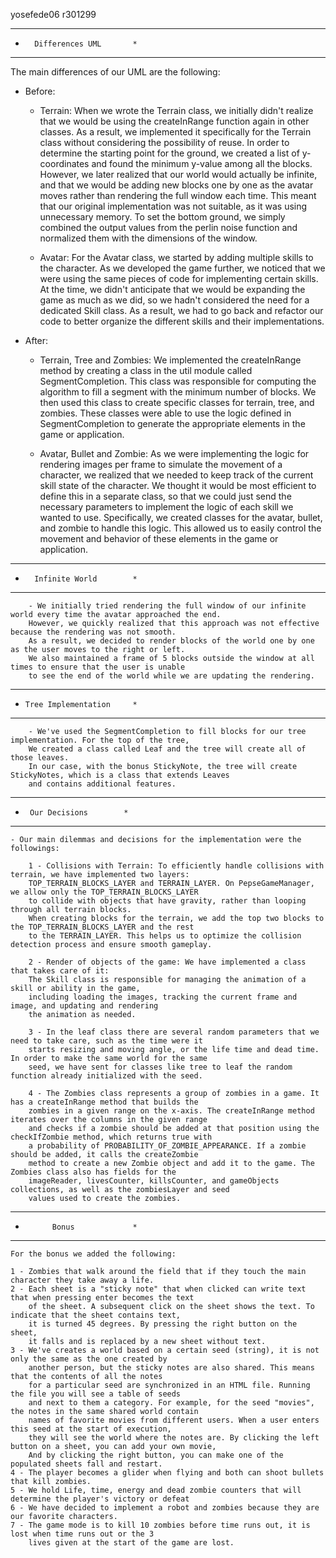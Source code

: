 yosefede06
r301299

*******************************
*       Differences UML       *
*******************************

The main differences of our UML are the following:

   - Before:

        - Terrain: When we wrote the Terrain class, we initially didn't realize that we would be using the createInRange
        function again in other classes. As a result, we implemented it specifically for the Terrain class without
        considering the possibility of reuse. In order to determine the starting point for the ground, we created
        a list of y-coordinates and found the minimum y-value among all the blocks. However, we later realized that
        our world would actually be infinite, and that we would be adding new blocks one by one as the avatar moves
        rather than rendering the full window each time. This meant that our original implementation was not
        suitable, as it was using unnecessary memory. To set the bottom ground, we simply combined the output
        values from the perlin noise function and normalized them with the dimensions of the window.

        - Avatar: For the Avatar class, we started by adding multiple skills to the character. As we developed the game
        further, we noticed that we were using the same pieces of code for implementing certain skills. At the time,
        we didn't anticipate that we would be expanding the game as much as we did, so we hadn't considered the need
        for a dedicated Skill class. As a result, we had to go back and refactor our code to better organize the
        different skills and their implementations.

   - After:

        - Terrain, Tree and Zombies: We implemented the createInRange method by creating a class in the util module
        called SegmentCompletion. This class was responsible for computing the algorithm to fill a segment with the
        minimum number of blocks. We then used this class to create specific classes for terrain, tree, and
        zombies. These classes were able to use the logic defined in SegmentCompletion to generate the appropriate
        elements in the game or application.

        - Avatar, Bullet and Zombie: As we were implementing the logic for rendering images per frame to simulate the
        movement of a character, we realized that we needed to keep track of the current skill state of the character.
        We thought it would be most efficient to define this in a separate class, so that we could just send the
        necessary parameters to implement the logic of each skill we wanted to use. Specifically, we created classes
        for the avatar, bullet, and zombie to handle this logic. This allowed us to easily control the movement and
        behavior of these elements in the game or application.

*******************************
*       Infinite World        *
*******************************

        - We initially tried rendering the full window of our infinite world every time the avatar approached the end.
        However, we quickly realized that this approach was not effective because the rendering was not smooth.
        As a result, we decided to render blocks of the world one by one as the user moves to the right or left.
        We also maintained a frame of 5 blocks outside the window at all times to ensure that the user is unable
        to see the end of the world while we are updating the rendering.

*******************************
*     Tree Implementation     *
*******************************

        - We've used the SegmentCompletion to fill blocks for our tree implementation. For the top of the tree,
        We created a class called Leaf and the tree will create all of those leaves.
        In our case, with the bonus StickyNote, the tree will create StickyNotes, which is a class that extends Leaves
        and contains additional features.


*******************************
*      Our Decisions        *
*******************************

    - Our main dilemmas and decisions for the implementation were the followings:

        1 - Collisions with Terrain: To efficiently handle collisions with terrain, we have implemented two layers:
        TOP_TERRAIN_BLOCKS_LAYER and TERRAIN_LAYER. On PepseGameManager, we allow only the TOP_TERRAIN_BLOCKS_LAYER
        to collide with objects that have gravity, rather than looping through all terrain blocks.
        When creating blocks for the terrain, we add the top two blocks to the TOP_TERRAIN_BLOCKS_LAYER and the rest
        to the TERRAIN_LAYER. This helps us to optimize the collision detection process and ensure smooth gameplay.

        2 - Render of objects of the game: We have implemented a class that takes care of it:
        The Skill class is responsible for managing the animation of a skill or ability in the game,
        including loading the images, tracking the current frame and image, and updating and rendering
        the animation as needed.

        3 - In the leaf class there are several random parameters that we need to take care, such as the time were it
        starts resizing and moving angle, or the life time and dead time. In order to make the same world for the same
        seed, we have sent for classes like tree to leaf the random function already initialized with the seed.

        4 - The Zombies class represents a group of zombies in a game. It has a createInRange method that builds the
        zombies in a given range on the x-axis. The createInRange method iterates over the columns in the given range
        and checks if a zombie should be added at that position using the checkIfZombie method, which returns true with
        a probability of PROBABILITY_OF_ZOMBIE_APPEARANCE. If a zombie should be added, it calls the createZombie
        method to create a new Zombie object and add it to the game. The Zombies class also has fields for the
        imageReader, livesCounter, killsCounter, and gameObjects collections, as well as the zombiesLayer and seed
        values used to create the zombies.


*******************************
*           Bonus             *
*******************************

    For the bonus we added the following:

    1 - Zombies that walk around the field that if they touch the main character they take away a life.
    2 - Each sheet is a "sticky note" that when clicked can write text that when pressing enter becomes the text
        of the sheet. A subsequent click on the sheet shows the text. To indicate that the sheet contains text,
        it is turned 45 degrees. By pressing the right button on the sheet,
        it falls and is replaced by a new sheet without text.
    3 - We've creates a world based on a certain seed (string), it is not only the same as the one created by
        another person, but the sticky notes are also shared. This means that the contents of all the notes
        for a particular seed are synchronized in an HTML file. Running the file you will see a table of seeds
        and next to them a category. For example, for the seed "movies", the notes in the same shared world contain
        names of favorite movies from different users. When a user enters this seed at the start of execution,
        they will see the world where the notes are. By clicking the left button on a sheet, you can add your own movie,
        And by clicking the right button, you can make one of the populated sheets fall and restart.
    4 - The player becomes a glider when flying and both can shoot bullets that kill zombies.
    5 - We hold Life, time, energy and dead zombie counters that will determine the player's victory or defeat
    6 - We have decided to implement a robot and zombies because they are our favorite characters.
    7 - The game mode is to kill 10 zombies before time runs out, it is lost when time runs out or the 3
        lives given at the start of the game are lost.



